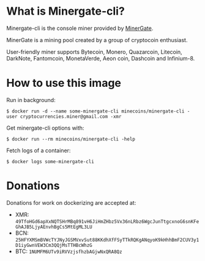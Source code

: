 # What is Minergate-cli?

Minergate-cli is the console miner provided by [MinerGate](http://rebrand.ly/minergate).

MinerGate is a mining pool created by a group of cryptocoin enthusiast.

User-friendly miner supports Bytecoin, Monero, Quazarcoin, Litecoin, DarkNote, Fantomcoin, MonetaVerde, Aeon coin, Dashcoin and Infinium-8.

# How to use this image

Run in background:

```console
$ docker run -d --name some-minergate-cli minecoins/minergate-cli -user cryptocurrencies.miner@gmail.com -xmr
```

Get minergate-cli options with:

```console
$ docker run --rm minecoins/minergate-cli -help
```

Fetch logs of a container:

```console
$ docker logs some-minergate-cli
```

# Donations

Donations for work on dockerizing are accepted at:

- XMR: `49TfoHGd6apXxNQTSHrMBq891vH6JiHmZHbz5Vx36nLRbz6WgcJunTtgcxnoG6snKFeGhAJB5LjyAEnvhBgCs5MtEgML3LU`
- BCN: `25HFYXMSmBVWcTYJNyJGSMVxvSut88KKdhXfFSyTTkRQKgANqyoK9kHhhBmF2CUV3y1D1iyGwnVEW3Cm3QQjMsTTHBcWhzG`
- BTC: `1NUMFM6UTv9iRVVzjsfhzbAGjwNxQRA8Qz`

